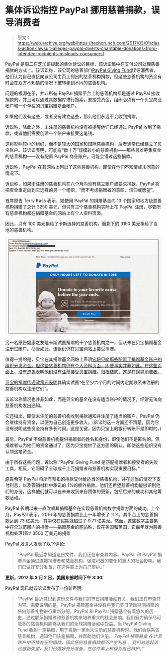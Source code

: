 # 集体诉讼指控 PayPal 挪用慈善捐款，误导消费者

> 原文：<https://web.archive.org/web/https://techcrunch.com/2017/03/01/class-action-lawsuit-alleges-paypal-diverts-charitable-donations-from-intended-recipients-misleads-consumers/>

PayPal 是周二在芝加哥提起的集体诉讼的目标，该诉讼集中在支付公司处理慈善捐款的方式上。该诉讼称，该公司的慈善部门[PayPal Giving Fund](https://web.archive.org/web/20221207180659/https://www.paypal.com/givingfund/home)误导消费者，他们认为自己直接向该公司主页上列出的慈善机构捐款，但这些慈善机构的资金有时会在双方不知情的情况下被转移到不同的慈善机构。

问题的根源在于，并非所有 PayPal 捐赠平台上的慈善机构都是通过 PayPal 接收捐款的，并且可以通过其数据库进行搜索。要接受资金，组织必须有一个贝宝商业帐户和一个单独的贝宝捐赠基金帐户。

如果他们没有这些，或者没有建立这些，那么他们永远不会收到捐赠。

诉讼称，除此之外，未注册的慈善机构没有被提醒他们已经通过 PayPal 收到了捐款，或者他们需要创建一个账户来接受这笔钱。

这将影响较小的组织，而不是较大的国家和国际慈善机构，后者通常已经建立了贝宝账户。该诉讼表明，可能有“数十万”规模较小的慈善机构——那些最难筹集资金的慈善机构——没有配置 PayPal 商业账户，可能会错过这些捐款。

诉讼称，PayPal 在其网站上列出了这些慈善机构，即使在他们不知情或未同意的情况下。

诉讼称，如果未注册的慈善机构在六个月内没有建立账户或要求捐款，PayPal 将把资金重定向到它选择的另一个组织，“而不考虑捐赠者的意图、信仰或愿望”。

首席原告 Terry Kass 表示，她使用 PayPal 的捐赠基金向 13 个国家和地方级慈善机构捐赠了总计 3250 美元，但只有三个慈善机构实际上在 PayPal 注册，尽管所有慈善机构都在捐赠基金的网站上有个人资料页面。

因此，只有 100 美元捐给了卡斯选择的慈善机构，而剩下的 3150 美元捐给了当地的慈善机构。

![screen-shot-2017-03-01-at-10-06-50-am](img/ccf14929c319afe0d964fccd535ecfcb.png)

另一名原告健康之友是卡斯试图捐赠的十个慈善机构之一，但从未在贝宝捐赠基金注册过账户。尽管如此，该组织仍在贝宝网站上接受捐赠。

值得一提的是，贝宝在其捐赠基金网站上声明[它将只向那些配置了捐赠基金账户的组织分发资金。但这些慈善机构仍有个人资料页面，即便事实并非如此。在这些页面上，没有迹象表明他们没有注册接受贝宝捐赠。归根结底，这是在误导消费者。](https://web.archive.org/web/20221207180659/https://www.paypal.com/givingfund/faq#nonprofit)

[贝宝的捐赠传递政策还表明](https://web.archive.org/web/20221207180659/https://www.paypal.com/givingfund/donation-delivery)其确实试图“在至少六个月的时间内定期联系未注册的慈善机构以注册它们”。

该诉讼称情况也并非如此，而是贝宝的基金在没有适当账户的情况下，经常无法向慈善机构发出通知。

它还指出，即使未注册的慈善机构收到捐款通知并注册了适当的账户，PayPal 仍会继续持有资金，以便为自己创造更多收入。(诉讼的这一方面还不清楚，因为它没有说明这些资金持有多长时间。这是关键，因为贝宝上的银行转账不是即时的。)

最后，PayPal 不向慈善机构提供捐赠者的姓名和身份，即使他们不是匿名的。但捐赠者认为他们的资金通过了，因为贝宝提供了这方面的确认，即使这些组织没有认领这笔资金。

由于所有这些问题，诉讼称:“PayPal Giving Fund 是匹配捐赠者和接受者的失败工具，相反，它阻碍了全球成千上万捐赠者和慈善机构实现重要目标。”

原告希望 PayPal 将所有预扣的捐款交付给适当的慈善机构，并在适当的情况下支付利息，以及营销材料中承诺的 1%的额外捐款。他们还希望慈善机构能够识别他们的身份，这样他们就可以在未来收到来自团体的更新，包括后来的成功和其他筹款活动。

PayPal 长期以来一直吹嘘其捐赠基金在实现慈善机构数字捐赠方面的成功。上个月，PayPal 表示，2016 年的慈善捐款比上一年增长了 11%，其平台上的慈善捐款达到 73 亿美元，其中仅在假期就超过了 9.71 亿美元。然而，这些数字主要集中在全球范围内的捐赠——捐赠基金的[网站](https://web.archive.org/web/20221207180659/https://www.paypal.com/givingfund/about)称，仅在美国和英国，它每年就为慈善机构处理超过 3500 万美元的捐赠

PayPal 发言人发表了以下评论:

> “PayPal 最近才知道这份文件，我们正在审查其内容。PayPal 和 PayPal 捐赠基金通过连接捐赠者和慈善机构，促进积极的变化和重大的社会影响。我们已做好充分准备，在这件事上为自己辩护。”

**更新，2017 年 3 月 2 日，美国东部时间下午 3:30:**

PayPal 现已就该诉讼发布了一份新声明:

> “PayPal 最近意识到这份文件与我们的节日捐赠活动有关，我们正在审查其内容。需要说明的是，PayPal 捐赠基金并没有将我们节日活动期间捐赠的任何慈善礼物进行重新分配。PayPal 和 PayPal 捐赠基金有着悠久的历史，通过联系捐赠者和慈善机构来培养重大的社会影响。我们努力确保尽可能多的慈善机构能够从我们的全球捐赠活动中受益。当 PayPal Giving Fund 收到一笔捐赠，用于资助一家尚未注册的慈善机构时，我们会联系该慈善机构，通知他们该笔捐赠，并帮助他们注册。 *PayPal 捐赠基金* *在计息账户中不持有任何捐款，因此任何慈善捐款都不产生利息* *。我们对这起诉讼感到失望，我们已做好充分准备，在这件事上积极为自己辩护。”*